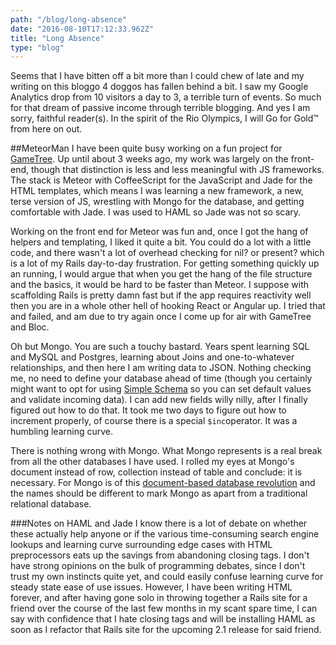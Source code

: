 ```yaml
---
path: "/blog/long-absence"
date: "2016-08-10T17:12:33.962Z"
title: "Long Absence"
type: "blog"
---
```


Seems that I have bitten off a bit more than I could chew of late and my writing on this bloggo 4 doggos has fallen behind a bit. I saw my Google Analytics drop from 10 visitors a day to 3, a terrible turn of events. So much for that dream of passive income through terrible blogging. And yes I am sorry, faithful reader(s). In the spirit of the Rio Olympics, I will Go for Gold&trade; from here on out.

##MeteorMan
I have been quite busy working on a fun project for [GameTree](http://www.gametree.me). Up until about 3 weeks ago, my work was largely on the front-end, though that distinction is less and less meaningful with JS frameworks. The stack is Meteor with CoffeeScript for the JavaScript and Jade for the HTML templates, which means I was learning a new framework, a new, terse version of JS, wrestling with Mongo for the database, and getting comfortable with Jade. I was used to HAML so Jade was not so scary.

Working on the front end for Meteor was fun and, once I got the hang of helpers and templating, I liked it quite a bit. You could do a lot with a little code, and there wasn't a lot of overhead checking for nil? or present? which is a lot of my Rails day-to-day frustration. For getting something quickly up an running, I would argue that when you get the hang of the file structure and the basics, it would be hard to be faster than Meteor. I suppose with scaffolding Rails is pretty damn fast but if the app requires reactivity well then you are in a whole other hell of hooking React or Angular up. I tried that and failed, and am due to try again once I come up for air with GameTree and Bloc.

Oh but Mongo. You are such a touchy bastard. Years spent learning SQL and MySQL and Postgres, learning about Joins and one-to-whatever relationships, and then here I am writing data to JSON. Nothing checking me, no need to define your database ahead of time (though you certainly might want to opt for using [Simple Schema](https://atmospherejs.com/aldeed/simple-schema) so you can set default values and validate incoming data). I can add new fields willy nilly, after I finally figured out how to do that. It took me two days to figure out how to increment properly, of course there is a special `$inc`operator. It was a humbling learning curve.

There is nothing wrong with Mongo. What Mongo represents is a real break from all the other databases I have used. I rolled my eyes at Mongo's document instead of row, collection instead of table and conclude: it is necessary. For Mongo is of this [document-based database revolution](https://www.mongodb.com/blog/post/thinking-documents-part-1) and the names should be different to mark Mongo as apart from a traditional relational database.

###Notes on HAML and Jade
I know there is a lot of debate on whether these actually help anyone or if the various time-consuming search engine lookups and learning curve surrounding edge cases with HTML preprocessors eats up the savings from abandoning closing tags. I don't have strong opinions on the bulk of programming debates, since I don't trust my own instincts quite yet, and could easily confuse learning curve for steady state ease of use issues. However, I have been writing HTML forever, and after having gone solo in throwing together a Rails site for a friend over the course of the last few months in my scant spare time, I can say with confidence that I hate closing tags and will be installing HAML as soon as I refactor that Rails site for the upcoming 2.1 release for said friend.
